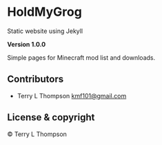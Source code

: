 # HoldMyGrog
Static website using Jekyll

**Version 1.0.0**

Simple pages for Minecraft mod list and downloads.

## Contributors

- Terry L Thompson <kmf101@gmail.com>

## License & copyright

© Terry L Thompson  
